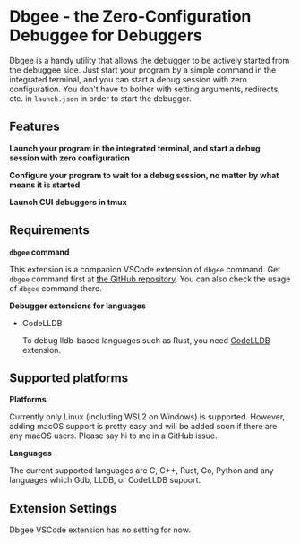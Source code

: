 # Dbgee - the Zero-Configuration Debuggee for Debuggers

Dbgee is a handy utility that allows the debugger to be actively started from the debuggee side.
Just start your program by a simple command in the integrated terminal, and you can start a debug session with zero configuration.
You don't have to bother with setting arguments, redirects, etc. in `launch.json` in order to start the debugger.

## Features

**Launch your program in the integrated terminal, and start a debug session with zero configuration**

**Configure your program to wait for a debug session, no matter by what means it is started**

**Launch CUI debuggers in tmux**

## Requirements

**`dbgee` command**

This extension is a companion VSCode extension of `dbgee` command.
Get `dbgee` command first at [the GitHub repository](https://github.com/nullpo-head/dbgee).
You can also check the usage of `dbgee` command there.

**Debugger extensions for languages**

- CodeLLDB

  To debug lldb-based languages such as Rust, you need [CodeLLDB](https://marketplace.visualstudio.com/items?itemName=vadimcn.vscode-lldb) extension.

## Supported platforms

**Platforms**

Currently only Linux (including WSL2 on Windows) is supported. However, adding macOS support is pretty easy and will be added soon if there are any macOS users. Please say hi to me in a GitHub issue.

**Languages**

The current supported languages are C, C++, Rust, Go, Python and any languages which Gdb, LLDB, or CodeLLDB support.

## Extension Settings

Dbgee VSCode extension has no setting for now.
